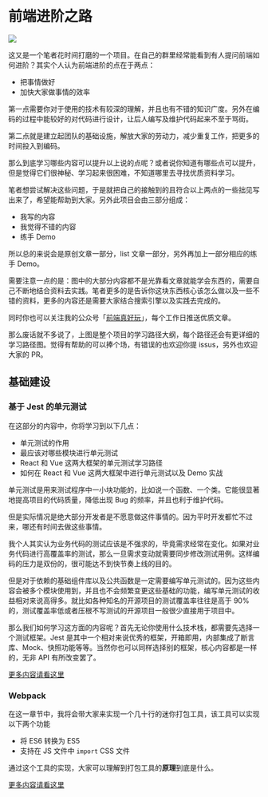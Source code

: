 # 前端进阶之路

![](https://yck-1254263422.cos.ap-shanghai.myqcloud.com/20190902221617.png)

这又是一个笔者花时间打磨的一个项目。在自己的群里经常能看到有人提问前端如何进阶？其实个人认为前端进阶的点在于两点：

- 把事情做好
- 加快大家做事情的效率

第一点需要你对于使用的技术有较深的理解，并且也有不错的知识广度。另外在编码的过程中能较好的对代码进行设计，让后人编写及维护代码起来不至于骂街。

第二点就是建立起团队的基础设施，解放大家的劳动力，减少重复工作，把更多的时间投入到编码。

那么到底学习哪些内容可以提升以上说的点呢？或者说你知道有哪些点可以提升，但是觉得它们很神秘、学习起来很困难，不知道哪里去寻找优质资料学习。

笔者想尝试解决这些问题，于是就把自己的接触到的且符合以上两点的一些拙见写出来了，希望能帮助到大家。另外此项目会由三部分组成：

- 我写的内容
- 我觉得不错的内容
- 练手 Demo

所以总的来说会是原创文章一部分，list 文章一部分，另外再加上一部分相应的练手 Demo。

需要注意一点的是：图中的大部分内容都不是光靠看文章就能学会东西的，需要自己不断地结合资料去实践。笔者更多的是告诉你这块东西核心该怎么做以及一些不错的资料，更多的内容还是需要大家结合搜索引擎以及实践去完成的。

同时你也可以关注我的公众号「[前端真好玩](https://yck-1254263422.cos.ap-shanghai.myqcloud.com/20190907232328.jpg)」，每个工作日推送优质文章。

那么废话就不多说了，上图是整个项目的学习路径大纲，每个路径还会有更详细的学习路径图。觉得有帮助的可以捧个场，有错误的也欢迎你提 issus，另外也欢迎大家的 PR。

## 基础建设

### 基于 Jest 的单元测试

在这部分的内容中，你将学习到以下几点：

- 单元测试的作用
- 最应该对哪些模块进行单元测试
- React 和 Vue 这两大框架的单元测试学习路径
- 如何在 React 和 Vue 这两大框架中进行单元测试以及 Demo 实战

单元测试是用来测试程序中一小块功能的，比如说一个函数、一个类。它能很显著地提高项目的代码质量，降低出现 Bug 的频率，并且也利于维护代码。

但是实际情况是绝大部分开发者是不愿意做这件事情的。因为平时开发都忙不过来，哪还有时间去做这些事情。

我个人其实认为业务代码的测试应该是不强求的，毕竟需求经常在变化。如果对业务代码进行高覆盖率的测试，那么一旦需求变动就需要同步修改测试用例。这样编码的压力是双份的，很可能达不到快节奏上线的目的。

但是对于依赖的基础组件库以及公共函数是一定需要编写单元测试的。因为这些内容会被多个模块使用到，并且也不会频繁变更这些基础的功能，编写单元测试的收益相对来说高得多。就比如各种知名的开源项目的测试覆盖率往往是高于 90% 的，测试覆盖率低或者压根不写测试的开源项目一般很少直接用于项目中。

那么我们如何学习这方面的内容呢？首先无论你使用什么技术栈，都需要先选择一个测试框架。Jest 是其中一个相对来说优秀的框架，开箱即用，内部集成了断言库、Mock、快照功能等等。当然你也可以同样选择别的框架，核心内容都是一样的，无非 API 有所改变罢了。

[更多内容请看这里](./Infrastructure/test/index.md)

### Webpack

在这一章节中，我将会带大家来实现一个几十行的迷你打包工具，该工具可以实现以下两个功能

- 将 ES6 转换为 ES5
- 支持在 JS 文件中 `import` CSS 文件

通过这个工具的实现，大家可以理解到打包工具的**原理**到底是什么。

[更多内容请看这里](./Infrastructure/webpack/index.md)
